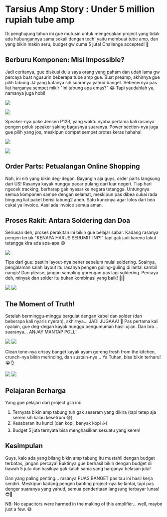# Tarsius Amp Story : Under 5 million rupiah tube amp

Di penghujung tahun ini gue mutusin untuk mengerjakan project yang tidak ada hubungannya sama sekali dengan tech! yaitu membuat tube amp, dan yang bikin makin seru, budget gw cuma 5 juta! Challenge accepted! 💪

## Berburu Komponen: Misi Impossible?

Jadi ceritanya, gue diskusi dulu saya orang yang paham dan udah lama gw percaya buat ngusurin beberapa tube amp gue. Buat preamp, akhirnya gue pilih tabung JJ yang katanya sih suaranya yahud banget. Sebenernya pas liat harganya sempet mikir "Ini tabung apa emas?" 😂 Tapi yaudahlah ya, namanya juga hobi!

![](https://raw.githubusercontent.com/anak10thn/anak10thn.github.io/refs/heads/master/assets/amp/1.2.jpeg)

![](https://raw.githubusercontent.com/anak10thn/anak10thn.github.io/refs/heads/master/assets/amp/1.jpg)

Speaker-nya pake Jensen P12R, yang waktu nyoba pertama kali rasanya pengen peluk speaker saking bagusnya suaranya. Power section-nya juga gue pilih yang jos, meskipun dompet sempet protes keras hahaha!

![](https://raw.githubusercontent.com/anak10thn/anak10thn.github.io/refs/heads/master/assets/amp/2.jpg)

![](https://raw.githubusercontent.com/anak10thn/anak10thn.github.io/refs/heads/master/assets/amp/3.jpg)

## Order Parts: Petualangan Online Shopping

Nah, ini nih yang bikin deg-degan. Bayangin aja guys, order parts langsung dari US! Rasanya kayak nunggu pacar pulang dari luar negeri. Tiap hari ngecek tracking, berharap gak nyasar ke negara tetangga. Untungnya semua komponen sampe dengan selamat, meskipun pas dibea cukai rada bingung liat paket berisi tabung2 aneh. Satu kuncinya agar lolos dari bea cukai ya invoice. Asal ada invoice semua aman.

## Proses Rakit: Antara Soldering dan Doa

Seriusan deh, proses perakitan ini bikin gue belajar sabar. Kadang rasanya pengen teriak "KENAPA HARUS SERUMIT INI?!" tapi gak jadi karena takut tetangga kira ada apa-apa 😅

![](https://raw.githubusercontent.com/anak10thn/anak10thn.github.io/refs/heads/master/assets/amp/8.jpeg)

Tips dari gue: pastiin layout-nya bener sebelum mulai soldering. Soalnya, pengalaman salah layout itu rasanya pengen guling-guling di lantai sambil nangis! Dan please, jangan sampling gorengan pas lagi soldering. Percaya deh, minyak dan solder itu bukan kombinasi yang baik! 🍟❌

![](https://raw.githubusercontent.com/anak10thn/anak10thn.github.io/refs/heads/master/assets/amp/7.jpeg)
![](https://raw.githubusercontent.com/anak10thn/anak10thn.github.io/refs/heads/master/assets/amp/6.jpeg)

## The Moment of Truth!

Setelah berminggu-minggu bergulat dengan kabel dan solder (dan beberapa kali nyaris nyerah), akhirnya... JADI JUGAAA! 🎉 Pas pertama kali nyalain, gue deg-degan kayak nunggu pengumuman hasil ujian. Dan bro... suaranya... ANJAY MANTAP POLL! 

![](https://raw.githubusercontent.com/anak10thn/anak10thn.github.io/refs/heads/master/assets/amp/9.jpeg)
![](https://raw.githubusercontent.com/anak10thn/anak10thn.github.io/refs/heads/master/assets/amp/10.jpeg)

Clean tone-nya crispy banget kayak ayam goreng fresh from the kitchen, crunch-nya bikin merinding, dan sustain-nya... Ya Tuhan, bisa bikin terharu! 😭👌

![](https://raw.githubusercontent.com/anak10thn/anak10thn.github.io/refs/heads/master/assets/amp/11.jpeg)
![](https://raw.githubusercontent.com/anak10thn/anak10thn.github.io/refs/heads/master/assets/amp/13.jpeg)

## Pelajaran Berharga

Yang gue pelajari dari project gila ini:
1. Ternyata bikin amp tabung tuh gak seseram yang dikira (tapi tetep aja serem sih kalau kesetrum 😅)
2. Kesabaran itu kunci (dan kopi, banyak kopi ☕)
3. Budget 5 juta ternyata bisa menghasilkan sesuatu yang keren!

## Kesimpulan

Guys, kalo ada yang bilang bikin amp tabung itu mustahil dengan budget terbatas, jangan percaya! Buktinya gue berhasil bikin dengan budget di bawah 5 juta dan hasilnya gak kalah sama yang harganya belasan juta! 

Dan yang paling penting... rasanya PUAS BANGET pas tau ini hasil kerja sendiri. Meskipun kadang pengen banting project-nya ke lantai, tapi pas denger suaranya yang yahud, semua penderitaan langsung terbayar lunas! 😎🎸

NB: No capacitors were harmed in the making of this amplifier... well, maybe just a few. 😅